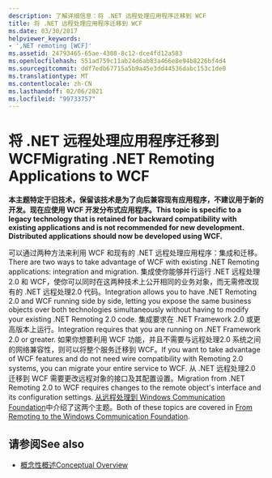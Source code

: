 ```yaml
---
description: 了解详细信息：将 .NET 远程处理应用程序迁移到 WCF
title: 将 .NET 远程处理应用程序迁移到 WCF
ms.date: 03/30/2017
helpviewer_keywords:
- ',NET remoting [WCF]'
ms.assetid: 24793465-65ae-4308-8c12-dce4fd12a583
ms.openlocfilehash: 551ad759c11ab24d6ab83a466e8e94b8226bf4d4
ms.sourcegitcommit: ddf7edb67715a5b9a45e3dd44536dabc153c1de0
ms.translationtype: MT
ms.contentlocale: zh-CN
ms.lasthandoff: 02/06/2021
ms.locfileid: "99733757"
---
```

# <a name="migrating-net-remoting-applications-to-wcf"></a><span data-ttu-id="81566-103">将 .NET 远程处理应用程序迁移到 WCF</span><span class="sxs-lookup"><span data-stu-id="81566-103">Migrating .NET Remoting Applications to WCF</span></span>

<span data-ttu-id="81566-104">**本主题特定于旧技术，保留该技术是为了向后兼容现有应用程序，不建议用于新的开发。现在应使用 WCF 开发分布式应用程序。**</span><span class="sxs-lookup"><span data-stu-id="81566-104">**This topic is specific to a legacy technology that is retained for backward compatibility with existing applications and is not recommended for new development. Distributed applications should now be developed using WCF.**</span></span>  
  
 <span data-ttu-id="81566-105">可以通过两种方法来利用 WCF 和现有的 .NET 远程处理应用程序：集成和迁移。</span><span class="sxs-lookup"><span data-stu-id="81566-105">There are two ways to take advantage of WCF with existing .NET Remoting applications: integration and migration.</span></span> <span data-ttu-id="81566-106">集成使你能够并行运行 .NET 远程处理2.0 和 WCF，使你可以同时在这两种技术上公开相同的业务对象，而无需修改现有的 .NET 远程处理2.0 代码。</span><span class="sxs-lookup"><span data-stu-id="81566-106">Integration allows you to have .NET Remoting 2.0 and WCF running side by side, letting you expose the same business objects over both technologies simultaneously without having to modify your existing .NET Remoting 2.0 code.</span></span> <span data-ttu-id="81566-107">集成要求在 .NET Framework 2.0 或更高版本上运行。</span><span class="sxs-lookup"><span data-stu-id="81566-107">Integration requires that you are running on .NET Framework 2.0 or greater.</span></span> <span data-ttu-id="81566-108">如果你想要利用 WCF 功能，并且不需要与远程处理2.0 系统之间的网络兼容性，则可以将整个服务迁移到 WCF。</span><span class="sxs-lookup"><span data-stu-id="81566-108">If you want to take advantage of WCF features and do not need wire compatibility with Remoting 2.0 systems, you can migrate your entire service to WCF.</span></span> <span data-ttu-id="81566-109">从 .NET 远程处理2.0 迁移到 WCF 需要更改远程对象的接口及其配置设置。</span><span class="sxs-lookup"><span data-stu-id="81566-109">Migration from .NET Remoting 2.0 to WCF requires changes to the remote object's interface and its configuration settings.</span></span> <span data-ttu-id="81566-110">[从远程处理到 Windows Communication Foundation](/previous-versions/aa730857(v=vs.80))中介绍了这两个主题。</span><span class="sxs-lookup"><span data-stu-id="81566-110">Both of these topics are covered in [From Remoting to the Windows Communication Foundation](/previous-versions/aa730857(v=vs.80)).</span></span>  
  
## <a name="see-also"></a><span data-ttu-id="81566-111">请参阅</span><span class="sxs-lookup"><span data-stu-id="81566-111">See also</span></span>

- [<span data-ttu-id="81566-112">概念性概述</span><span class="sxs-lookup"><span data-stu-id="81566-112">Conceptual Overview</span></span>](../conceptual-overview.md)
